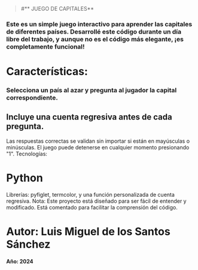 > #** JUEGO DE CAPITALES**
###  Este es un simple juego interactivo para aprender las capitales de diferentes países. Desarrollé este código durante un día libre del trabajo, y aunque no es el código más elegante, ¡es completamente funcional!

# Características:
### Selecciona un país al azar y pregunta al jugador la capital correspondiente.
## Incluye una cuenta regresiva antes de cada pregunta.
 Las respuestas correctas se validan sin importar si están en mayúsculas o minúsculas.
El juego puede detenerse en cualquier momento presionando "1".
Tecnologías:
# Python
Librerías: pyfiglet, termcolor, y una función personalizada de cuenta regresiva.
Nota:
Este proyecto está diseñado para ser fácil de entender y modificado. Está comentado para facilitar la comprensión del código.

# Autor: Luis Miguel de los Santos Sánchez
#### Año: 2024
